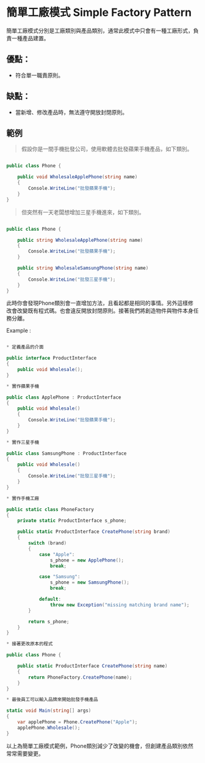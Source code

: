 # 簡單工廠模式 Simple Factory Pattern

簡單工廠模式分別是工廠類別與產品類別，通常此模式中只會有一種工廠形式，負責一種產品建置。

## 優點：

* 符合單一職責原則。

## 缺點：

* 當新增、修改產品時，無法遵守開放封閉原則。

## 範例

> 假設你是一間手機批發公司，使用軟體去批發蘋果手機產品，如下類別。

```C#

public class Phone {

    public void WholesaleApplePhone(string name)
    {
        Console.WriteLine("批發蘋果手機");
    }
}

```

> 但突然有一天老闆想增加三星手機進來，如下類別。

```C#

public class Phone {

    public string WholesaleApplePhone(string name)
    {
        Console.WriteLine("批發蘋果手機");
    }

    public string WholesaleSamsungPhone(string name)
    {
        Console.WriteLine("批發三星手機");
    }
}

```

此時你會發現Phone類別會一直增加方法，且看起都是相同的事情。另外這樣修改會改變既有程式碼。也會違反開放封閉原則。接著我們將創造物件與物件本身任務分離。

Example :

```C#

* 定義產品的介面

public interface ProductInterface
{
    public void Wholesale();
}

* 實作蘋果手機

public class ApplePhone : ProductInterface
{
    public void Wholesale()
    {
        Console.WriteLine("批發蘋果手機");
    }
}

* 實作三星手機

public class SamsungPhone : ProductInterface
{
    public void Wholesale()
    {
        Console.WriteLine("批發三星手機");
    }
}

* 實作手機工廠

public static class PhoneFactory
{
    private static ProductInterface s_phone;

    public static ProductInterface CreatePhone(string brand)
    {
        switch (brand)
        {
            case "Apple":
                s_phone = new ApplePhone();
                break;

            case "Samsung":
                s_phone = new SamsungPhone();
                break;

            default:
                throw new Exception("missing matching brand name");
        }

        return s_phone;
    }
}

* 接著更改原本的程式

public class Phone {

    public static ProductInterface CreatePhone(string name)
    {
        return PhoneFactory.CreatePhone(name);
    }
}

* 最後員工可以輸入品牌來開始批發手機產品

static void Main(string[] args)
{
    var applePhone = Phone.CreatePhone("Apple");
    applePhone.Wholesale();
}
```

以上為簡單工廠模式範例，Phone類別減少了改變的機會，但創建產品類別依然常常需要變更。